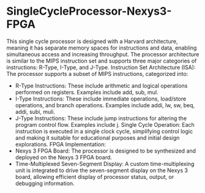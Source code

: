 # SingleCycleProcessor-Nexys3-FPGA
This single cycle processor is designed with a Harvard architecture, meaning it has separate memory spaces for instructions and data, enabling simultaneous access and increasing throughput. The processor architecture is similar to the MIPS instruction set and supports three major categories of instructions: R-Type, I-Type, and J-Type.
Instruction Set Architecture (ISA): The processor supports a subset of MIPS instructions, categorized into:
- R-Type Instructions: These include arithmetic and logical operations performed on registers. Examples include add, sub, mul.
- I-Type Instructions: These include immediate operations, load/store operations, and branch operations. Examples include addi, lw, sw, beq, addi, subi, muli.
- J-Type Instructions: These include jump instructions for altering the program control flow. Examples include j.
Single Cycle Operation: Each instruction is executed in a single clock cycle, simplifying control logic and making it suitable for educational purposes and initial design explorations.
FPGA Implementation:
- Nexys 3 FPGA Board: The processor is designed to be synthesized and deployed on the Nexys 3 FPGA board.
- Time-Multiplexed Seven-Segment Display: A custom time-multiplexing unit is integrated to drive the seven-segment display on the Nexys 3 board, allowing efficient display of processor status, output, or debugging information.

